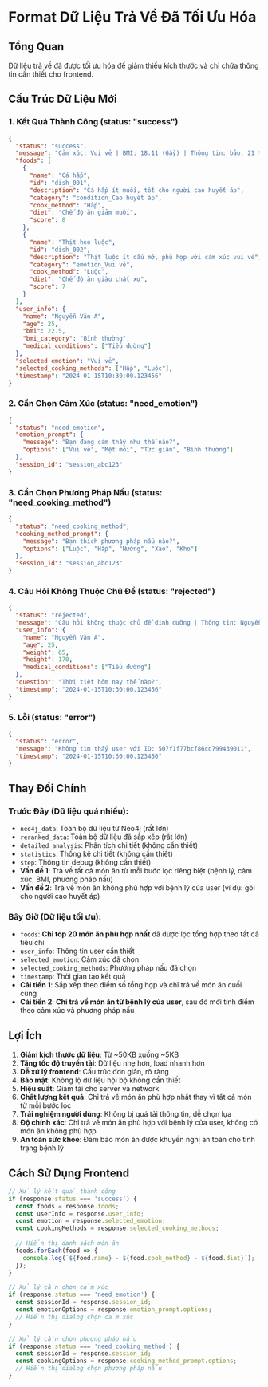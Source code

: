 # Format Dữ Liệu Trả Về Đã Tối Ưu Hóa

## Tổng Quan
Dữ liệu trả về đã được tối ưu hóa để giảm thiểu kích thước và chỉ chứa thông tin cần thiết cho frontend.

## Cấu Trúc Dữ Liệu Mới

### 1. Kết Quả Thành Công (status: "success")

```json
{
  "status": "success",
  "message": "Cảm xúc: Vui vẻ | BMI: 18.11 (Gầy) | Thông tin: bảo, 21 tuổi, 60kg, 182cm | Tình trạng bệnh: Cao huyết áp | (Đã sắp xếp lại theo mức độ phù hợp) | Đã tìm thấy 20 món ăn phù hợp nhất",
  "foods": [
    {
      "name": "Cá hấp",
      "id": "dish_001",
      "description": "Cá hấp ít muối, tốt cho người cao huyết áp",
      "category": "condition_Cao huyết áp",
      "cook_method": "Hấp",
      "diet": "Chế độ ăn giảm muối",
      "score": 8
    },
    {
      "name": "Thịt heo luộc",
      "id": "dish_002", 
      "description": "Thịt luộc ít dầu mỡ, phù hợp với cảm xúc vui vẻ",
      "category": "emotion_Vui vẻ",
      "cook_method": "Luộc",
      "diet": "Chế độ ăn giàu chất xơ",
      "score": 7
    }
  ],
  "user_info": {
    "name": "Nguyễn Văn A",
    "age": 25,
    "bmi": 22.5,
    "bmi_category": "Bình thường",
    "medical_conditions": ["Tiểu đường"]
  },
  "selected_emotion": "Vui vẻ",
  "selected_cooking_methods": ["Hấp", "Luộc"],
  "timestamp": "2024-01-15T10:30:00.123456"
}
```

### 2. Cần Chọn Cảm Xúc (status: "need_emotion")

```json
{
  "status": "need_emotion",
  "emotion_prompt": {
    "message": "Bạn đang cảm thấy như thế nào?",
    "options": ["Vui vẻ", "Mệt mỏi", "Tức giận", "Bình thường"]
  },
  "session_id": "session_abc123"
}
```

### 3. Cần Chọn Phương Pháp Nấu (status: "need_cooking_method")

```json
{
  "status": "need_cooking_method", 
  "cooking_method_prompt": {
    "message": "Bạn thích phương pháp nấu nào?",
    "options": ["Luộc", "Hấp", "Nướng", "Xào", "Kho"]
  },
  "session_id": "session_abc123"
}
```

### 4. Câu Hỏi Không Thuộc Chủ Đề (status: "rejected")

```json
{
  "status": "rejected",
  "message": "Câu hỏi không thuộc chủ đề dinh dưỡng | Thông tin: Nguyễn Văn A, 25 tuổi, 65kg, 170cm | Tình trạng bệnh: Tiểu đường",
  "user_info": {
    "name": "Nguyễn Văn A",
    "age": 25,
    "weight": 65,
    "height": 170,
    "medical_conditions": ["Tiểu đường"]
  },
  "question": "Thời tiết hôm nay thế nào?",
  "timestamp": "2024-01-15T10:30:00.123456"
}
```

### 5. Lỗi (status: "error")

```json
{
  "status": "error",
  "message": "Không tìm thấy user với ID: 507f1f77bcf86cd799439011",
  "timestamp": "2024-01-15T10:30:00.123456"
}
```

## Thay Đổi Chính

### Trước Đây (Dữ liệu quá nhiều):
- `neo4j_data`: Toàn bộ dữ liệu từ Neo4j (rất lớn)
- `reranked_data`: Toàn bộ dữ liệu đã sắp xếp (rất lớn)
- `detailed_analysis`: Phân tích chi tiết (không cần thiết)
- `statistics`: Thống kê chi tiết (không cần thiết)
- `step`: Thông tin debug (không cần thiết)
- **Vấn đề 1**: Trả về tất cả món ăn từ mỗi bước lọc riêng biệt (bệnh lý, cảm xúc, BMI, phương pháp nấu)
- **Vấn đề 2**: Trả về món ăn không phù hợp với bệnh lý của user (ví dụ: gỏi cho người cao huyết áp)

### Bây Giờ (Dữ liệu tối ưu):
- `foods`: **Chỉ top 20 món ăn phù hợp nhất** đã được lọc tổng hợp theo tất cả tiêu chí
- `user_info`: Thông tin user cần thiết
- `selected_emotion`: Cảm xúc đã chọn
- `selected_cooking_methods`: Phương pháp nấu đã chọn
- `timestamp`: Thời gian tạo kết quả
- **Cải tiến 1**: Sắp xếp theo điểm số tổng hợp và chỉ trả về món ăn cuối cùng
- **Cải tiến 2**: **Chỉ trả về món ăn từ bệnh lý của user**, sau đó mới tính điểm theo cảm xúc và phương pháp nấu

## Lợi Ích

1. **Giảm kích thước dữ liệu**: Từ ~50KB xuống ~5KB
2. **Tăng tốc độ truyền tải**: Dữ liệu nhẹ hơn, load nhanh hơn
3. **Dễ xử lý frontend**: Cấu trúc đơn giản, rõ ràng
4. **Bảo mật**: Không lộ dữ liệu nội bộ không cần thiết
5. **Hiệu suất**: Giảm tải cho server và network
6. **Chất lượng kết quả**: Chỉ trả về món ăn phù hợp nhất thay vì tất cả món từ mỗi bước lọc
7. **Trải nghiệm người dùng**: Không bị quá tải thông tin, dễ chọn lựa
8. **Độ chính xác**: Chỉ trả về món ăn phù hợp với bệnh lý của user, không có món ăn không phù hợp
9. **An toàn sức khỏe**: Đảm bảo món ăn được khuyến nghị an toàn cho tình trạng bệnh lý

## Cách Sử Dụng Frontend

```javascript
// Xử lý kết quả thành công
if (response.status === 'success') {
  const foods = response.foods;
  const userInfo = response.user_info;
  const emotion = response.selected_emotion;
  const cookingMethods = response.selected_cooking_methods;
  
  // Hiển thị danh sách món ăn
  foods.forEach(food => {
    console.log(`${food.name} - ${food.cook_method} - ${food.diet}`);
  });
}

// Xử lý cần chọn cảm xúc
if (response.status === 'need_emotion') {
  const sessionId = response.session_id;
  const emotionOptions = response.emotion_prompt.options;
  // Hiển thị dialog chọn cảm xúc
}

// Xử lý cần chọn phương pháp nấu  
if (response.status === 'need_cooking_method') {
  const sessionId = response.session_id;
  const cookingOptions = response.cooking_method_prompt.options;
  // Hiển thị dialog chọn phương pháp nấu
}
``` 